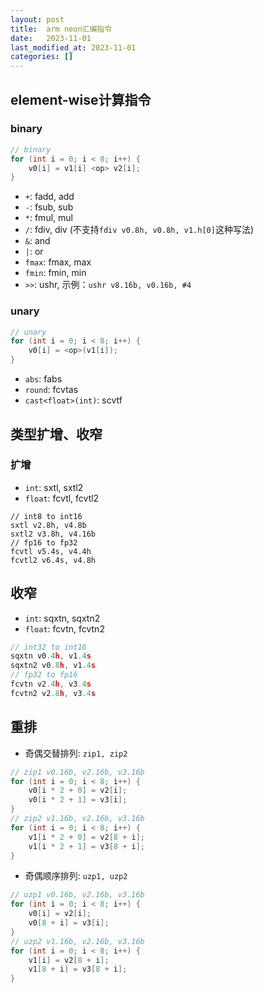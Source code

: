 ```yaml
---
layout: post
title:  arm neon汇编指令
date:   2023-11-01
last_modified_at: 2023-11-01
categories: []
---
```


## element-wise计算指令
### binary
```c
// binary
for (int i = 0; i < 8; i++) {
    v0[i] = v1[i] <op> v2[i];
}
```

- `+`: fadd, add
- `-`: fsub, sub
- `*`: fmul, mul
- `/`: fdiv, div (不支持`fdiv v0.8h, v0.8h, v1.h[0]`这种写法)
- `&`: and
- `|`: or
- `fmax`: fmax, max
- `fmin`: fmin, min
- `>>`: ushr, 示例：`ushr v8.16b, v0.16b, #4`

### unary
```c
// unary
for (int i = 0; i < 8; i++) {
    v0[i] = <op>(v1[i]);
}
```

- `abs`: fabs
- `round`: fcvtas
- `cast<float>(int)`: scvtf

## 类型扩增、收窄
### 扩增
- `int`: sxtl, sxtl2
- `float`: fcvtl, fcvtl2
```
// int8 to int16
sxtl v2.8h, v4.8b
sxtl2 v3.8h, v4.16b
// fp16 to fp32
fcvtl v5.4s, v4.4h
fcvtl2 v6.4s, v4.8h
```
## 收窄
- `int`: sqxtn, sqxtn2
- `float`: fcvtn, fcvtn2
```c
// int32 to int16
sqxtn v0.4h, v1.4s
sqxtn2 v0.8h, v1.4s
// fp32 to fp16
fcvtn v2.4h, v3.4s
fcvtn2 v2.8h, v3.4s
```

## 重排
- 奇偶交替排列: `zip1, zip2`
```c
// zip1 v0.16b, v2.16b, v3.16b
for (int i = 0; i < 8; i++) {
    v0[i * 2 + 0] = v2[i];
    v0[i * 2 + 1] = v3[i];
}
// zip2 v1.16b, v2.16b, v3.16b
for (int i = 0; i < 8; i++) {
    v1[i * 2 + 0] = v2[8 + i];
    v1[i * 2 + 1] = v3[8 + i];
}
```
- 奇偶顺序排列: `uzp1, uzp2`
```c
// uzp1 v0.16b, v2.16b, v3.16b
for (int i = 0; i < 8; i++) {
    v0[i] = v2[i];
    v0[8 + i] = v3[i];
}
// uzp2 v1.16b, v2.16b, v3.16b
for (int i = 0; i < 8; i++) {
    v1[i] = v2[8 + i];
    v1[8 + i] = v3[8 + i];
}
```

